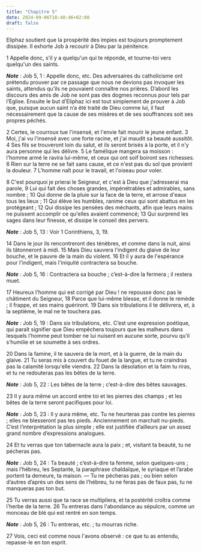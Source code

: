 ```yaml
---
title: "Chapitre 5"
date: 2024-09-06T18:40:46+02:00
draft: false
---
```



Eliphaz soutient que la prospérité des impies est toujours promptement dissipée.
Il exhorte Job à recourir à Dieu par la pénitence.


1 Appelle donc, s'il y a quelqu'un qui te réponde, et tourne-toi vers quelqu'un des saints.

***Note*** :  Job 5, 1 : Appelle donc, etc. Des adversaires du catholicisme ont prétendu prouver par ce passage que nous ne devions pas invoquer les saints, attendus qu’ils ne pouvaient connaître nos prières. D’abord les discours des amis de Job ne sont pas des dogmes reconnus pour tels par l’Eglise. Ensuite le but d’Eliphaz ici est tout simplement de prouver à Job que, puisque aucun saint n’a été traité de Dieu comme lui, il faut nécessairement que la cause de ses misères et de ses souffrances soit ses propres péchés.

2 Certes, le courroux tue l'insensé, et l'envie fait mourir le jeune enfant. 3 Moi, j'ai vu l'insensé avec une forte racine, et j'ai maudit sa beauté aussitôt. 4 Ses fils se trouveront loin du salut, et ils seront brisés à la porte, et il n'y aura personne qui les délivre. 5 Le famélique mangera sa moisson : l'homme armé le ravira lui-même, et ceux qui ont soif boiront ses richesses. 6 Rien sur la terre ne se fait sans cause, et ce n'est pas du sol que provient la douleur. 7 L'homme naît pour le travail, et l'oiseau pour voler.


8 C'est pourquoi je prierai le Seigneur, et c'est à Dieu que j'adresserai ma parole, 9 Lui qui fait des choses grandes, impénétrables et admirables, sans nombre ; 10 Qui donne de la pluie sur la face de la terre, et arrose d'eaux tous les lieux ; 11 Qui élève les humbles, ranime ceux qui sont abattus en les protégeant ; 12 Qui dissipe les pensées des méchants, afin que leurs mains ne puissent accomplir ce qu'elles avaient commencé; 13 Qui surprend les sages dans leur finesse, et dissipe le conseil des pervers.

***Note*** :  Job 5, 13 : Voir 1 Corinthiens, 3, 19.

14 Dans le jour ils rencontreront des ténèbres, et comme dans la nuit, ainsi ils tâtonneront à midi. 15 Mais Dieu sauvera l'indigent du glaive de leur bouche, et le pauvre de la main du violent. 16 Et il y aura de l'espérance pour l'indigent, mais l'iniquité contractera sa bouche.

***Note*** :  Job 5, 16 : Contractera sa bouche ; c’est-à-dire la fermera ; il restera muet.


17 Heureux l'homme qui est corrigé par Dieu ! ne repousse donc pas le châtiment du Seigneur, 18 Parce que lui-même blesse, et il donne le remède ; il frappe, et ses mains guériront. 19 Dans six tribulations il te délivrera, et, à la septième, le mal ne te touchera pas.

***Note*** :  Job 5, 19 : Dans six tribulations, etc. C’est une expression poétique, qui paraît signifier que Dieu empêchera toujours que les malheurs dans lesquels l’homme peut tomber ne lui nuisent en aucune sorte, pourvu qu’il s’humilie et se soumette à ses ordres.

20 Dans la famine, il te sauvera de la mort, et à la guerre, de la main du glaive. 21 Tu seras mis à couvert du fouet de la langue, et tu ne craindras pas la calamité lorsqu'elle viendra. 22 Dans la désolation et la faim tu riras, et tu ne redouteras pas les bêtes de la terre.

***Note*** :  Job 5, 22 : Les bêtes de la terre ; c’est-à-dire des bêtes sauvages.

23 Il y aura même un accord entre toi et les pierres des champs ; et les bêtes de la terre seront pacifiques pour loi.

***Note*** :  Job 5, 23 : Il y aura même, etc. Tu ne heurteras pas contre les pierres ; elles ne blesseront pas tes pieds. Anciennement on marchait nu-pieds. C’est l’interprétation la plus simple ; elle est justifiée d’ailleurs par un assez grand nombre d’expressions analogues.

24 Et tu verras que ton tabernacle aura la paix ; et, visitant ta beauté, tu ne pécheras pas.

***Note*** :  Job 5, 24 : Ta beauté ; c’est-à-dire ta femme, selon quelques-uns ; mais l’hébreu, les Septante, la paraphrase chaldaïque, le syriaque et l’arabe portent ta demeure, ta maison. ― Tu ne pécheras pas ; ou bien selon d’autres d’après un des sens de l’hébreu, tu ne feras pas de faux pas, tu ne manqueras pas ton but.

25 Tu verras aussi que ta race se multipliera, et ta postérité croîtra comme l'herbe de la terre. 26 Tu entreras dans l'abondance au sépulcre, comme un monceau de blé qui est rentré en son temps.

***Note*** :  Job 5, 26 : Tu entreras, etc. ; tu mourras riche.


27 Vois, ceci est comme nous l'avons observé : ce que tu as entendu, repasse-le en ton esprit.

